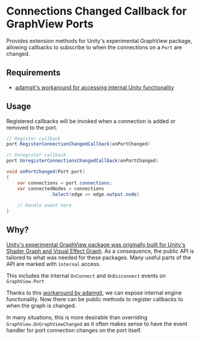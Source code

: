 # Connections Changed Callback for GraphView Ports

Provides extension methods for Unity's experimental GraphView package, allowing callbacks to subscribe to when the connections on a `Port` are changed.

## Requirements

- [adamgit's workaround for accessing internal Unity functionality](https://github.com/adamgit/PublishersFork/blob/main/EngineForks/WorkaroundUnityInternal.cs)


## Usage

Registered callbacks will be invoked when a connection is added or removed to the port.

```cs
// Register callback
port.RegisterConnectionChangedCallback(onPortChanged)

// Unregister callback
port.UnregisterConnectionsChangedCallback(onPortChanged)
```

```cs
void onPortChanged(Port port)
{
    var connections = port.connections;
    var connectedNodes = connections
                .Select(edge => edge.output.node)
    
    // Handle event here
}
```

## Why?

[Unity's experimental GraphView package was originally built for Unity's Shader Graph and Visual Effect Graph](https://forum.unity.com/threads/graph-port-api-onconnect-disconnect-are-internal.1315425/#post-8321505). As a consequence, the public API is tailored to what was needed for these packages. Many useful parts of the API are marked with `internal` access.

This includes the internal `OnConnect` and `OnDisconnect` events on `GraphView.Port` 

Thanks to this [workaround by adamgit](https://github.com/adamgit/PublishersFork/blob/main/EngineForks/WorkaroundUnityInternal.cs), we can expose internal engine functionality. Now there can be public methods to register callbacks to when the graph is changed.

In many situations, this is more desirable than overriding `GraphView.OnGraphViewChanged` as it often makes sense to have the event handler for port connection changes on the port itself.
